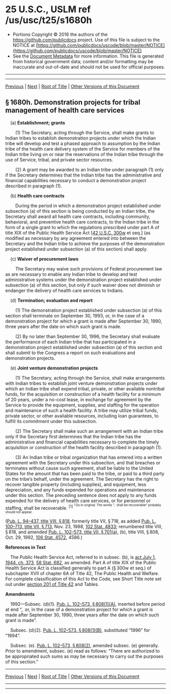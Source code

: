 ---
---

# 25 U.S.C., USLM ref /us/usc/t25/s1680h

* Portions Copyright © 2016 the authors of the https://github.com/publicdocs project.
  Use of this file is subject to the NOTICE at [https://github.com/publicdocs/uscode/blob/master/NOTICE](https://github.com/publicdocs/uscode/blob/master/NOTICE)
* See the [Document Metadata](././../../../../..//README.md) for more information.
  This file is generated from historical government data; content and/or formatting may be inaccurate and out-of-date and should not be used for official purposes.

----------
----------

[Previous](./../../../../..//us/usc/t25/ch18/schVI/m__us_usc_t25_s1680g.md) | [Next](./../../../../..//us/usc/t25/ch18/schVI/m__us_usc_t25_s1680i.md) | [Root of Title](./../../../../../) | [Other Versions of this Document](https://publicdocs.github.io/go/links?ns=uslm&ref=%2Fus%2Fusc%2Ft25%2Fs1680h)

## § 1680h. Demonstration projects for tribal management of health care services

    (a) __Establishment; grants__ 

        (1) The Secretary, acting through the Service, shall make grants to Indian tribes to establish demonstration projects under which the Indian tribe will develop and test a phased approach to assumption by the Indian tribe of the health care delivery system of the Service for members of the Indian tribe living on or near the reservations of the Indian tribe through the use of Service, tribal, and private sector resources.

        (2) A grant may be awarded to an Indian tribe under paragraph (1) only if the Secretary determines that the Indian tribe has the administrative and financial capabilities necessary to conduct a demonstration project described in paragraph (1).

    (b) __Health care contracts__ 

        During the period in which a demonstration project established under subsection (a) of this section is being conducted by an Indian tribe, the Secretary shall award all health care contracts, including community, behavioral, and preventive health care contracts, to the Indian tribe in the form of a single grant to which the regulations prescribed under part A of title XIX of the Public Health Service Act \[[42 U.S.C. 300w][/us/usc/t42/s300w] et seq.\] (as modified as necessary by any agreement entered into between the Secretary and the Indian tribe to achieve the purposes of the demonstration project established under subsection (a) of this section) shall apply.

    (c) __Waiver of procurement laws__ 

        The Secretary may waive such provisions of Federal procurement law as are necessary to enable any Indian tribe to develop and test administrative systems under the demonstration project established under subsection (a) of this section, but only if such waiver does not diminish or endanger the delivery of health care services to Indians.

    (d) __Termination; evaluation and report__ 

        (1) The demonstration project established under subsection (a) of this section shall terminate on September 30, 1993, or, in the case of a demonstration project for which a grant is made after September 30, 1990, three years after the date on which such grant is made.

        (2) By no later than September 30, 1996, the Secretary shall evaluate the performance of each Indian tribe that has participated in a demonstration project established under subsection (a) of this section and shall submit to the Congress a report on such evaluations and demonstration projects.

    (e) __Joint venture demonstration projects__ 

        (1) The Secretary, acting through the Service, shall make arrangements with Indian tribes to establish joint venture demonstration projects under which an Indian tribe shall expend tribal, private, or other available nontribal funds, for the acquisition or construction of a health facility for a minimum of 20 years, under a no-cost lease, in exchange for agreement by the Service to provide the equipment, supplies, and staffing for the operation and maintenance of such a health facility. A tribe may utilize tribal funds, private sector, or other available resources, including loan guarantees, to fulfill its commitment under this subsection.

        (2) The Secretary shall make such an arrangement with an Indian tribe only if the Secretary first determines that the Indian tribe has the administrative and financial capabilities necessary to complete the timely acquisition or construction of the health facility described in paragraph (1).

        (3) An Indian tribe or tribal organization that has entered into a written agreement with the Secretary under this subsection, and that breaches or terminates without cause such agreement, shall be liable to the United States for the amount that has been paid to the tribe, or paid to a third party on the tribe’s behalf, under the agreement. The Secretary has the right to recover tangible property (including supplies), and equipment, less depreciation, and any funds expended for operations and maintenance under this section. The preceding sentence does not apply to any funds expended for the delivery of health care services, or for personnel or staffing, shall be recoverable. <sup>\[1\]</sup>  <sup><sup> 1 So in original. The words “, shall be recoverable” probably should not appear. </sup></sup> 

([Pub. L. 94–437, title VIII, § 818][/us/pl/94/437/s818], formerly title VII, § 718, as added [Pub. L. 100–713, title VII, § 713][/us/pl/100/713/s713], Nov. 23, 1988, [102 Stat. 4833][/us/stat/102/4833]; renumbered title VIII, § 818, and amended [Pub. L. 102–573, title VII, § 701(a)][/us/pl/102/573/s701/a], (b), title VIII, § 808, Oct. 29, 1992, [106 Stat. 4572][/us/stat/106/4572], 4586.)

 __References in Text__ 

    The Public Health Service Act, referred to in subsec. (b), is [act July 1, 1944, ch. 373][/us/act/1944-07-01/ch373], [58 Stat. 682][/us/stat/58/682], as amended. Part A of title XIX of the Public Health Service Act is classified generally to part A (§ 300w et seq.) of subchapter XVII of chapter 6A of Title 42, The Public Health and Welfare. For complete classification of this Act to the Code, see Short Title note set out under [section 201 of Title 42][/us/usc/t42/s201] and Tables.

 __Amendments__ 

    1992—Subsec. (d)(1). [Pub. L. 102–573, § 808(1)(A)][/us/pl/102/573/s808/1/A], inserted before period at end “, or, in the case of a demonstration project for which a grant is made after September 30, 1990, three years after the date on which such grant is made”.

    Subsec. (d)(2). [Pub. L. 102–573, § 808(1)(B)][/us/pl/102/573/s808/1/B], substituted “1996” for “1994”.

    Subsec. (e). [Pub. L. 102–573, § 808(2)][/us/pl/102/573/s808/2], amended subsec. (e) generally. Prior to amendment, subsec. (e) read as follows: “There are authorized to be appropriated such sums as may be necessary to carry out the purposes of this section.”

----------

[Previous](./../../../../..//us/usc/t25/ch18/schVI/m__us_usc_t25_s1680g.md) | [Next](./../../../../..//us/usc/t25/ch18/schVI/m__us_usc_t25_s1680i.md) | [Root of Title](./../../../../../) | [Other Versions of this Document](https://publicdocs.github.io/go/links?ns=uslm&ref=%2Fus%2Fusc%2Ft25%2Fs1680h)

----------
----------

[/us/usc/t42/s300w]: https://publicdocs.github.io/go/links?ns=uslm&ref=%2Fus%2Fusc%2Ft42%2Fs300w
[/us/pl/94/437/s818]: https://publicdocs.github.io/go/links?ns=uslm&ref=%2Fus%2Fpl%2F94%2F437%2Fs818
[/us/pl/100/713/s713]: https://publicdocs.github.io/go/links?ns=uslm&ref=%2Fus%2Fpl%2F100%2F713%2Fs713
[/us/stat/102/4833]: https://publicdocs.github.io/go/links?ns=uslm&ref=%2Fus%2Fstat%2F102%2F4833
[/us/pl/102/573/s701/a]: https://publicdocs.github.io/go/links?ns=uslm&ref=%2Fus%2Fpl%2F102%2F573%2Fs701%2Fa
[/us/stat/106/4572]: https://publicdocs.github.io/go/links?ns=uslm&ref=%2Fus%2Fstat%2F106%2F4572
[/us/act/1944-07-01/ch373]: https://publicdocs.github.io/go/links?ns=uslm&ref=%2Fus%2Fact%2F1944-07-01%2Fch373
[/us/stat/58/682]: https://publicdocs.github.io/go/links?ns=uslm&ref=%2Fus%2Fstat%2F58%2F682
[/us/usc/t42/s201]: https://publicdocs.github.io/go/links?ns=uslm&ref=%2Fus%2Fusc%2Ft42%2Fs201
[/us/pl/102/573/s808/1/A]: https://publicdocs.github.io/go/links?ns=uslm&ref=%2Fus%2Fpl%2F102%2F573%2Fs808%2F1%2FA
[/us/pl/102/573/s808/1/B]: https://publicdocs.github.io/go/links?ns=uslm&ref=%2Fus%2Fpl%2F102%2F573%2Fs808%2F1%2FB
[/us/pl/102/573/s808/2]: https://publicdocs.github.io/go/links?ns=uslm&ref=%2Fus%2Fpl%2F102%2F573%2Fs808%2F2


